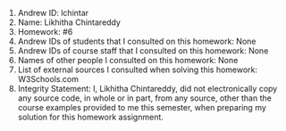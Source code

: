 1) Andrew ID: lchintar
2) Name: Likhitha Chintareddy
3) Homework: #6
4) Andrew IDs of students that I consulted on this homework: None
5) Andrew IDs of course staff that I consulted on this homework: None
6) Names of other people I consulted on this homework: None
7) List of external sources I consulted when solving this homework: W3Schools.com
8) Integrity Statement: I, Likhitha Chintareddy, did not electronically copy any source code, in whole or in part, from any source, other than the course examples provided to me this semester, when preparing my solution for this homework assignment.
